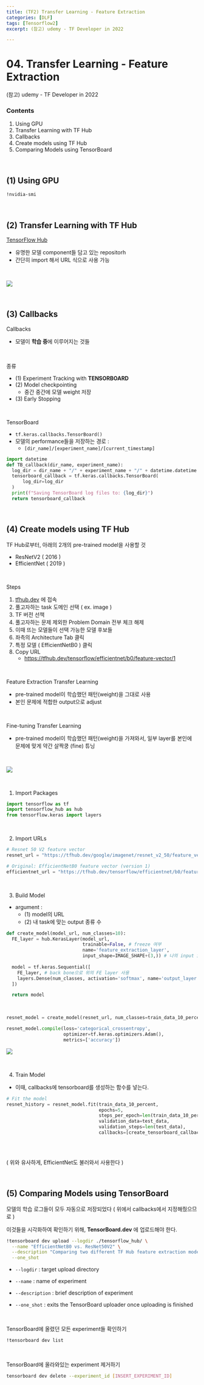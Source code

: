 ```yaml
---
title: (TF2) Transfer Learning - Feature Extraction
categories: [DLF]
tags: [Tensorflow2]
excerpt: (참고) udemy - TF Developer in 2022 

---
```


<script src="https://cdn.mathjax.org/mathjax/latest/MathJax.js?config=TeX-AMS-MML_HTMLorMML" type="text/javascript"></script>

# 04. Transfer Learning - Feature Extraction

(참고) udemy - TF Developer in 2022 

### Contents

1. Using GPU
2. Transfer Learning with TF Hub
3. Callbacks
4. Create models using TF Hub
5. Comparing Models using TensorBoard

<br>

## (1) Using GPU

```bash
!nvidia-smi
```

<br>

## (2) Transfer Learning with TF Hub

[TensorFlow Hub](https://tfhub.dev/) 

- 유명한 모델 component들 담고 있는 repositorh
- 간단히 import 해서 URL 식으로 사용 가능

<br>

![](https://raw.githubusercontent.com/mrdbourke/tensorflow-deep-learning/main/images/04-transfer-learning-feature-extraction.png)

<br>

## (3) Callbacks

Callbacks 

- 모델이 **학습 중**에 이루어지는 것들

<br>

종류

- (1) Experiment Tracking with **TENSORBOARD**
- (2) Model checkpointing
  - 중간 중간에 모델 weight 저장
- (3) Early Stopping

<br>

TensorBoard

- `tf.keras.callbacks.TensorBoard()`
- 모델의 performance들을 저장하는 경로 :
  - `[dir_name]/[experiment_name]/[current_timestamp]`

```python
import datetime
def TB_callback(dir_name, experiment_name):
  log_dir = dir_name + "/" + experiment_name + "/" + datetime.datetime.now().strftime("%Y%m%d-%H%M%S")
  tensorboard_callback = tf.keras.callbacks.TensorBoard(
      log_dir=log_dir
  )
  print(f"Saving TensorBoard log files to: {log_dir}")
  return tensorboard_callback
```

<br>

## (4) Create models using TF Hub

TF Hub로부터, 아래의 2개의 pre-trained model을 사용할 것

- ResNetV2 ( 2016 )
- EfficientNet ( 2019 )

<br>

Steps 

1. [tfhub.dev](https://tfhub.dev/) 에 접속
2. 풀고자하는 task 도메인 선택 ( ex. image )
3. TF 버전 선책
4. 풀고자하는 문제 제외한 Problem Domain 전부 체크 해제
5. 이때 뜨는 모델들이 선택 가능한 모델 후보들
6. 좌측의 Architecture Tab 클릭
7. 특정 모델 ( EfficientNetB0 ) 클릭
8. Copy URL
   - https://tfhub.dev/tensorflow/efficientnet/b0/feature-vector/1

<br>

Feature Extraction Transfer Learning

- pre-trained model이 학습했던 패턴(weight)을 그대로 사용
- 본인 문제에 적합한 output으로 adjust

<br>

Fine-tuning Transfer Learning

- pre-trained model이 학습했던 패턴(weight)을 가져와서, 일부 layer를 본인에 문제에 맞게 약간 살짝쿵 (fine) 튜닝

<br>

![](https://raw.githubusercontent.com/mrdbourke/tensorflow-deep-learning/main/images/04-different-kinds-of-transfer-learning.png)

<br>

1. Import Packages

```python
import tensorflow as tf
import tensorflow_hub as hub
from tensorflow.keras import layers
```

<br>

2. Import URLs

```python
# Resnet 50 V2 feature vector
resnet_url = "https://tfhub.dev/google/imagenet/resnet_v2_50/feature_vector/4"

# Original: EfficientNetB0 feature vector (version 1)
efficientnet_url = "https://tfhub.dev/tensorflow/efficientnet/b0/feature-vector/1"
```

<br>

3. Build Model

- argument : 
  - (1) model의 URL
  - (2) 내 task에 맞는 output 종류 수

```python
def create_model(model_url, num_classes=10):
  FE_layer = hub.KerasLayer(model_url,
                            trainable=False, # freeze 여부
                            name='feature_extraction_layer',
                            input_shape=IMAGE_SHAPE+(3,)) # 나의 input image shape
  
  model = tf.keras.Sequential([
    FE_layer, # back bone으로 위의 FE layer 사용
    layers.Dense(num_classes, activation='softmax', name='output_layer') # 내 task에 맞는 output layer
  ])

  return model
```

<br>

```python
resnet_model = create_model(resnet_url, num_classes=train_data_10_percent.num_classes)

resnet_model.compile(loss='categorical_crossentropy',
                     optimizer=tf.keras.optimizers.Adam(),
                     metrics=['accuracy'])
```

![](https://raw.githubusercontent.com/mrdbourke/tensorflow-deep-learning/main/images/04-resnet-feature-extractor.png)

<br>

4. Train Model

- 이때, callbacks에 tensorboard를 생성하는 함수를 넣는다.

```python
# Fit the model
resnet_history = resnet_model.fit(train_data_10_percent,
                                  epochs=5,
                                  steps_per_epoch=len(train_data_10_percent),
                                  validation_data=test_data,
                                  validation_steps=len(test_data),
                                  callbacks=[create_tensorboard_callback(dir_name="tensorflow_hub",
                                                                         experiment_name="resnet50V2")])
```

<br>

( 위와 유사하게, EfficientNet도 불러와서 사용한다 )

<br>

## (5) Comparing Models using TensorBoard

모델의 학습 로그들이 모두 자동으로 저장되었다 ( 위에서 callbacks에서 지정해줬으므로 )

이것들을 시각화하여 확인하기 위해, **TensorBoard.dev** 에 업로드해야 한다.

```bash
!tensorboard dev upload --logdir ./tensorflow_hub/ \
  --name "EfficientNetB0 vs. ResNet50V2" \
  --description "Comparing two different TF Hub feature extraction models architectures using 10% of training images" \
  --one_shot
```

- `--logdir`  : target upload directory

- `--name` : name of experiment

-  `--description` : brief description of experiment

-  `--one_shot` : exits the TensorBoard uploader once uploading is finished

<br>

TensorBoard에 올렸던 모든 experiment들 확인하기

```bash
!tensorboard dev list
```

<br>

TensorBoard에 올라와있는 experiment 제거하기

```bash
tensorboard dev delete --experiment_id [INSERT_EXPERIMENT_ID]
```
